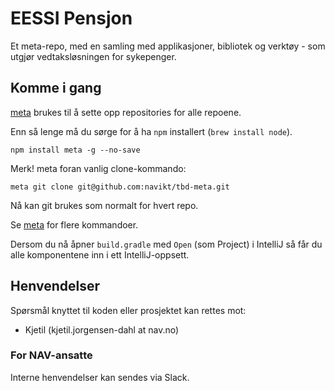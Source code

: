 # EESSI Pensjon

Et meta-repo, med en samling med applikasjoner, bibliotek og verktøy - som utgjør vedtaksløsningen for sykepenger.

## Komme i gang

[meta](https://github.com/mateodelnorte/meta) brukes til å sette opp
repositories for alle repoene.

Enn så lenge må du sørge for å ha `npm` installert (`brew install node`).

```
npm install meta -g --no-save
```

Merk! meta foran vanlig clone-kommando:
```
meta git clone git@github.com:navikt/tbd-meta.git
```

Nå kan git brukes som normalt for hvert repo.

Se [meta](https://github.com/mateodelnorte/meta) for flere kommandoer.

Dersom du nå åpner `build.gradle` med `Open` (som Project) i IntelliJ så får du alle komponentene inn i ett IntelliJ-oppsett.

## Henvendelser

Spørsmål knyttet til koden eller prosjektet kan rettes mot:

* Kjetil (kjetil.jorgensen-dahl at nav.no)

### For NAV-ansatte

Interne henvendelser kan sendes via Slack.
